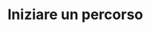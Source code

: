 # Iniziare un percorso



<!--stackedit_data:
eyJoaXN0b3J5IjpbLTEzNjkxMTUxMjQsLTE0MzUwNjA1ODcsLT
EwODAxMDg0MTcsLTg0NTA5ODYxN119
-->